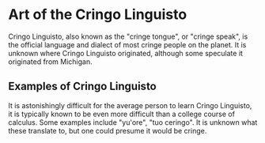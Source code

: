 <h1>Art of the Cringo Linguisto</h1>
<p>Cringo Linguisto, also known as the "cringe tongue", or "cringe speak", is the official language and dialect of most cringe people on the planet. It is unknown where Cringo Linguisto originated, although some speculate it originated from Michigan.</p>
<h2>Examples of Cringo Linguisto</h2>
<p>It is astonishingly difficult for the average person to learn Cringo Linguisto, it is typically known to be even more difficult than a college course of calculus. Some examples include "yu'ore", "tuo ceringo". It is unknown what these translate to, but one could presume it would be cringe.</p>




<head>
<meta content="Cringo" property="og:description">
</head>
